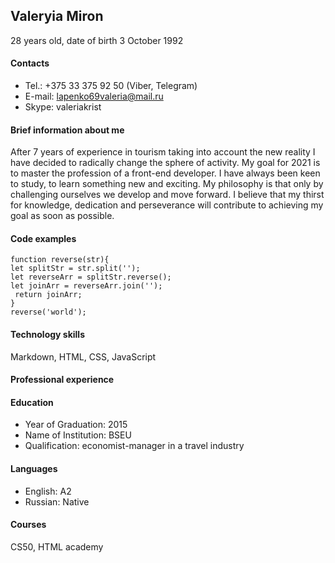 ## Valeryia Miron

28 years old, date of birth 3 October 1992

#### Contacts

* Tel.: +375 33 375 92 50 (Viber, Telegram)
* E-mail: lapenko69valeria@mail.ru
* Skype: valeriakrist

#### Brief information about me

After 7 years of experience in tourism taking into account the new reality I have decided to radically change the sphere of activity. My goal for 2021 is to master the profession of a front-end developer. I have always been keen to study, to learn something new and exciting. My philosophy is that only by challenging ourselves we develop and move forward. I believe that my thirst for knowledge, dedication and perseverance will contribute to achieving my goal as soon as possible.

#### Code examples
```
function reverse(str){
let splitStr = str.split('');
let reverseArr = splitStr.reverse();
let joinArr = reverseArr.join('');
 return joinArr; 
}
reverse('world');
```


#### Technology skills

Markdown, HTML, CSS, JavaScript


#### Professional experience

 
#### Education

* Year of Graduation: 2015
* Name of Institution: BSEU
* Qualification: economist-manager in a travel industry

#### Languages
* English: A2
* Russian: Native

#### Courses
CS50, HTML academy